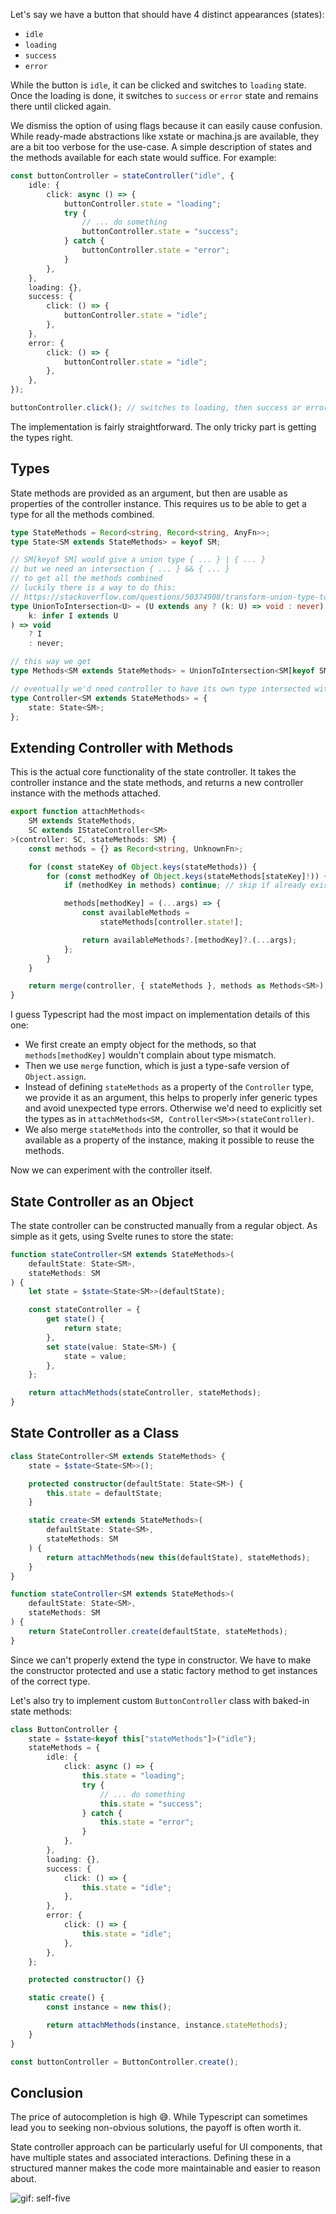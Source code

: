 <script lang="ts">
	import Example from './Example.svelte';
	import selfFive from './self-five.webp';
</script>

Let's say we have a button that should have 4 distinct appearances (states):

- `idle`
- `loading`
- `success`
- `error`

While the button is `idle`, it can be clicked and switches to `loading` state. Once the loading is done, it switches to `success` or `error` state and remains there until clicked again.

We dismiss the option of using flags because it can easily cause confusion. While ready-made abstractions like xstate or machina.js are available, they are a bit too verbose for the use-case. A simple description of states and the methods available for each state would suffice. For example:

<div class="code">

```ts
const buttonController = stateController("idle", {
	idle: {
		click: async () => {
			buttonController.state = "loading";
			try {
				// ... do something
				buttonController.state = "success";
			} catch {
				buttonController.state = "error";
			}
		},
	},
	loading: {},
	success: {
		click: () => {
			buttonController.state = "idle";
		},
	},
	error: {
		click: () => {
			buttonController.state = "idle";
		},
	},
});

buttonController.click(); // switches to loading, then success or error
```

</div>

<Example />

The implementation is fairly straightforward. The only tricky part is getting the types right.

## Types

State methods are provided as an argument, but then are usable as properties of the controller instance. This requires us to be able to get a type for all the methods combined.

<div class="code">

```ts
type StateMethods = Record<string, Record<string, AnyFn>>;
type State<SM extends StateMethods> = keyof SM;

// SM[keyof SM] would give a union type { ... } | { ... }
// but we need an intersection { ... } && { ... }
// to get all the methods combined
// luckily there is a way to do this:
// https://stackoverflow.com/questions/50374908/transform-union-type-to-intersection-type
type UnionToIntersection<U> = (U extends any ? (k: U) => void : never) extends (
	k: infer I extends U
) => void
	? I
	: never;

// this way we get
type Methods<SM extends StateMethods> = UnionToIntersection<SM[keyof SM]>;

// eventually we'd need controller to have its own type intersected with Methods<StateMethods>
type Controller<SM extends StateMethods> = {
	state: State<SM>;
};
```

</div>

## Extending Controller with Methods

This is the actual core functionality of the state controller. It takes the controller instance and the state methods, and returns a new controller instance with the methods attached.

<div class="code">

```ts
export function attachMethods<
	SM extends StateMethods,
	SC extends IStateController<SM>
>(controller: SC, stateMethods: SM) {
	const methods = {} as Record<string, UnknownFn>;

	for (const stateKey of Object.keys(stateMethods)) {
		for (const methodKey of Object.keys(stateMethods[stateKey]!)) {
			if (methodKey in methods) continue; // skip if already exists

			methods[methodKey] = (...args) => {
				const availableMethods =
					stateMethods[controller.state!];

				return availableMethods?.[methodKey]?.(...args);
			};
		}
	}

	return merge(controller, { stateMethods }, methods as Methods<SM>);
}
```

I guess Typescript had the most impact on implementation details of this one:

- We first create an empty object for the methods, so that `methods[methodKey]` wouldn't complain about type mismatch.
- Then we use `merge` function, which is just a type-safe version of `Object.assign`.
- Instead of defining `stateMethods` as a property of the `Controller` type, we provide it as an argument, this helps to properly infer generic types and avoid unexpected type errors. Otherwise we'd need to explicitly set the types as in `attachMethods<SM, Controller<SM>>(stateController)`.
- We also merge `stateMethods` into the controller, so that it would be available as a property of the instance, making it possible to reuse the methods.

</div>

Now we can experiment with the controller itself.

## State Controller as an Object

The state controller can be constructed manually from a regular object. As simple as it gets, using Svelte runes to store the state:

<div class="code">

```ts
function stateController<SM extends StateMethods>(
	defaultState: State<SM>,
	stateMethods: SM
) {
	let state = $state<State<SM>>(defaultState);

	const stateController = {
		get state() {
			return state;
		},
		set state(value: State<SM>) {
			state = value;
		},
	};

	return attachMethods(stateController, stateMethods);
}
```

</div>

## State Controller as a Class

<div class="code">

```ts
class StateController<SM extends StateMethods> {
	state = $state<State<SM>>();

	protected constructor(defaultState: State<SM>) {
		this.state = defaultState;
	}

	static create<SM extends StateMethods>(
		defaultState: State<SM>,
		stateMethods: SM
	) {
		return attachMethods(new this(defaultState), stateMethods);
	}
}

function stateController<SM extends StateMethods>(
	defaultState: State<SM>,
	stateMethods: SM
) {
	return StateController.create(defaultState, stateMethods);
}
```

Since we can't properly extend the type in constructor. We have to make the constructor protected and use a static factory method to get instances of the correct type.

</div>

Let's also try to implement custom `ButtonController` class with baked-in state methods:

<div class="code">

```ts
class ButtonController {
	state = $state<keyof this["stateMethods"]>("idle");
	stateMethods = {
		idle: {
			click: async () => {
				this.state = "loading";
				try {
					// ... do something
					this.state = "success";
				} catch {
					this.state = "error";
				}
			},
		},
		loading: {},
		success: {
			click: () => {
				this.state = "idle";
			},
		},
		error: {
			click: () => {
				this.state = "idle";
			},
		},
	};

	protected constructor() {}

	static create() {
		const instance = new this();

		return attachMethods(instance, instance.stateMethods);
	}
}

const buttonController = ButtonController.create();
```

</div>

## Conclusion

The price of autocompletion is high 😅. While Typescript can sometimes lead you to seeking non-obvious solutions, the payoff is often worth it.

State controller approach can be particularly useful for UI components, that have multiple states and associated interactions. Defining these in a structured manner makes the code more maintainable and easier to reason about.

![gif: self-five]({selfFive})
